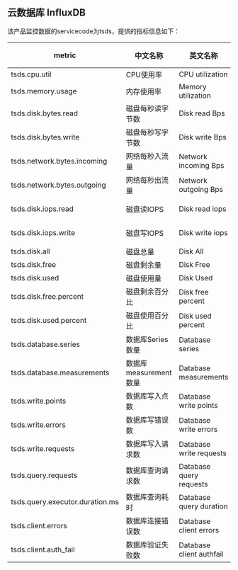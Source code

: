## 云数据库 InfluxDB
该产品监控数据的servicecode为tsds，提供的指标信息如下：

metric | 中文名称  | 英文名称 |单位 | 说明
---|--- |--- |--- |--- 
tsds.cpu.util|CPU使用率|CPU utilization|%|
tsds.memory.usage|内存使用率|Memory utilization|%|
tsds.disk.bytes.read|磁盘每秒读字节数|Disk read Bps|Bps|
tsds.disk.bytes.write|磁盘每秒写字节数|Disk write Bps|Bps|
tsds.network.bytes.incoming|网络每秒入流量|Network incoming Bps|Bps|
tsds.network.bytes.outgoing|网络每秒出流量|Network outgoing Bps|Bps|
tsds.disk.iops.read|磁盘读IOPS|Disk read iops|次/秒|
tsds.disk.iops.write|磁盘写IOPS|Disk write iops|次/秒|
tsds.disk.all|磁盘总量|Disk All|MB|
tsds.disk.free|磁盘剩余量|Disk Free|MB|
tsds.disk.used|磁盘使用量|Disk Used|MB|
tsds.disk.free.percent|磁盘剩余百分比|Disk free percent|%|
tsds.disk.used.percent|磁盘使用百分比|Disk used percent|%|
tsds.database.series|数据库Series数量|Database series|个|
tsds.database.measurements|数据库measurement数量|Database measurements|个|
tsds.write.points|数据库写入点数|Database write points|个|
tsds.write.errors|数据库写错误数|Database write errors|次|
tsds.write.requests|数据库写入请求数|Database write requests|次|
tsds.query.requests|数据库查询请求数|Database query requests|次|
tsds.query.executor.duration.ms|数据库查询耗时|Database query duration|ms|
tsds.client.errors|数据库连接错误数|Database client errors|次|
tsds.client.auth_fail|数据库验证失败数|Database client authfail|次|

